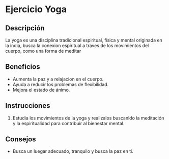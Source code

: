 # Ejercicio Yoga
## Descripción
La yoga  es una disciplina tradicional espiritual, física y mental originada en la india, busca la conexion espiritual a traves de los movimientos del cuerpo, como una forma de meditar
## Beneficios
- Aumenta la paz y a relajacion en el cuerpo.
- Ayuda a reducir los problemas de flexibilidad.
- Mejora el estado de ánimo.
## Instrucciones
1. Estudia los movimientos de la yoga y realizalos buscanldo la meditación y la espiritualidad para contribuir al bienestar mental.
## Consejos
- Busca un luegar adecuado, tranquilo y busca la paz en ti.